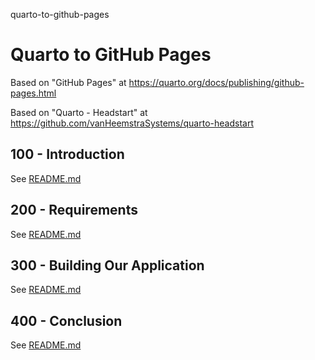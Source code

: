 quarto-to-github-pages
# Quarto to GitHub Pages

Based on "GitHub Pages" at https://quarto.org/docs/publishing/github-pages.html

Based on "Quarto - Headstart" at https://github.com/vanHeemstraSystems/quarto-headstart

## 100 - Introduction

See [README.md](./100/README.md)

## 200 - Requirements

See [README.md](./200/README.md)

## 300 - Building Our Application

See [README.md](./300/README.md)

## 400 - Conclusion

See [README.md](./400/README.md)
